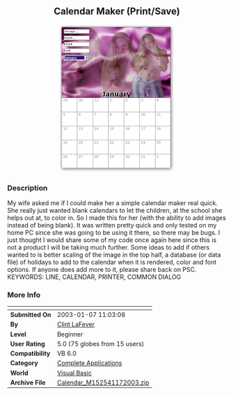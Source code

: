 ﻿<div align="center">

## Calendar Maker \(Print/Save\)

<img src="PIC200316111103298.jpg">
</div>

### Description

My wife asked me if I could make her a simple calendar maker real quick. She really just wanted blank calendars to let the children, at the school she helps out at, to color in. So I made this for her (with the ability to add images instead of being blank). It was written pretty quick and only tested on my home PC since she was going to be using it there, so there may be bugs. I just thought I would share some of my code once again here since this is not a product I will be taking much further. Some ideas to add if others wanted to is better scaling of the image in the top half, a database (or data file) of holidays to add to the calendar when it is rendered, color and font options. If anyone does add more to it, please share back on PSC. KEYWORDS: LINE, CALENDAR, PRINTER, COMMON DIALOG
 
### More Info
 


<span>             |<span>
---                |---
**Submitted On**   |2003-01-07 11:03:08
**By**             |[Clint LaFever](https://github.com/Planet-Source-Code/PSCIndex/blob/master/ByAuthor/clint-lafever.md)
**Level**          |Beginner
**User Rating**    |5.0 (75 globes from 15 users)
**Compatibility**  |VB 6\.0
**Category**       |[Complete Applications](https://github.com/Planet-Source-Code/PSCIndex/blob/master/ByCategory/complete-applications__1-27.md)
**World**          |[Visual Basic](https://github.com/Planet-Source-Code/PSCIndex/blob/master/ByWorld/visual-basic.md)
**Archive File**   |[Calendar\_M152541172003\.zip](https://github.com/Planet-Source-Code/clint-lafever-calendar-maker-print-save__1-42227/archive/master.zip)








